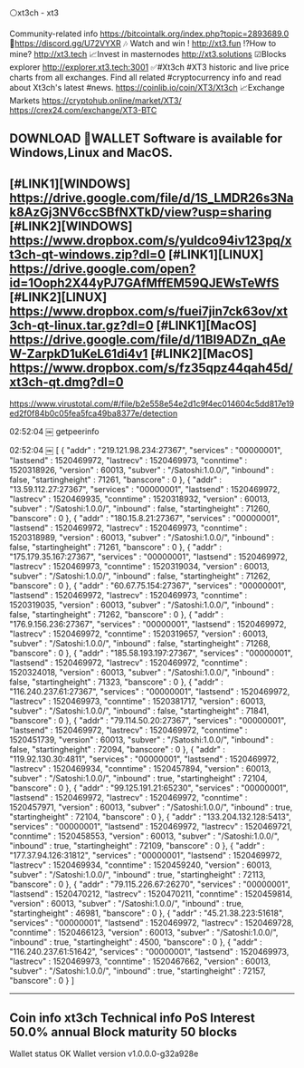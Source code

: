 ⚪xt3ch - xt3

Community-related info
https://bitcointalk.org/index.php?topic=2893689.0
👔https://discord.gg/U72VYXR
🎶 Watch and win ! http://xt3.fun
⁉How to mine? http://xt3.tech
📈Invest in masternodes	http://xt3.solutions 
☑Blocks explorer	http://explorer.xt3.tech:3001 
✅#Xt3ch #XT3 historic and live price charts from all exchanges. 
Find all related #cryptocurrency info and read about Xt3ch's latest #news.
https://coinlib.io/coin/XT3/Xt3ch
📈Exchange Markets 
https://cryptohub.online/market/XT3/
https://crex24.com/exchange/XT3-BTC

DOWNLOAD 🔐WALLET
Software is available for Windows,Linux and MacOS.
----------------------------------------------------------------------------------------------------
[#LINK1][WINDOWS] https://drive.google.com/file/d/1S_LMDR26s3Nak8AzGj3NV6ccSBfNXTkD/view?usp=sharing 
[#LINK2][WINDOWS] https://www.dropbox.com/s/yuldco94iv123pq/xt3ch-qt-windows.zip?dl=0 
[#LINK1][LINUX] https://drive.google.com/open?id=1Ooph2X44yPJ7GAfMffEM59QJEWsTeWfS
 [#LINK2][LINUX] https://www.dropbox.com/s/fuei7jin7ck63ov/xt3ch-qt-linux.tar.gz?dl=0
[#LINK1][MacOS] https://drive.google.com/file/d/11BI9ADZn_qAeW-ZarpkD1uKeL61di4v1
 [#LINK2][MacOS] https://www.dropbox.com/s/fz35qpz44qah45d/xt3ch-qt.dmg?dl=0
 ----------------------------------------------------------------------------------------------------
https://www.virustotal.com/#/file/b2e558e54e2d1c9f4ec014604c5dd817e19ed2f0f84b0c05fea5fca49ba8377e/detection


02:52:04
￼
getpeerinfo


02:52:04
￼
[
{
"addr" : "219.121.98.234:27367",
"services" : "00000001",
"lastsend" : 1520469972,
"lastrecv" : 1520469973,
"conntime" : 1520318926,
"version" : 60013,
"subver" : "/Satoshi:1.0.0/",
"inbound" : false,
"startingheight" : 71261,
"banscore" : 0
},
{
"addr" : "13.59.112.27:27367",
"services" : "00000001",
"lastsend" : 1520469972,
"lastrecv" : 1520469935,
"conntime" : 1520318932,
"version" : 60013,
"subver" : "/Satoshi:1.0.0/",
"inbound" : false,
"startingheight" : 71260,
"banscore" : 0
},
{
"addr" : "180.15.8.21:27367",
"services" : "00000001",
"lastsend" : 1520469972,
"lastrecv" : 1520469973,
"conntime" : 1520318989,
"version" : 60013,
"subver" : "/Satoshi:1.0.0/",
"inbound" : false,
"startingheight" : 71261,
"banscore" : 0
},
{
"addr" : "175.179.35.167:27367",
"services" : "00000001",
"lastsend" : 1520469972,
"lastrecv" : 1520469973,
"conntime" : 1520319034,
"version" : 60013,
"subver" : "/Satoshi:1.0.0/",
"inbound" : false,
"startingheight" : 71262,
"banscore" : 0
},
{
"addr" : "60.67.75.154:27367",
"services" : "00000001",
"lastsend" : 1520469972,
"lastrecv" : 1520469973,
"conntime" : 1520319035,
"version" : 60013,
"subver" : "/Satoshi:1.0.0/",
"inbound" : false,
"startingheight" : 71262,
"banscore" : 0
},
{
"addr" : "176.9.156.236:27367",
"services" : "00000001",
"lastsend" : 1520469972,
"lastrecv" : 1520469972,
"conntime" : 1520319657,
"version" : 60013,
"subver" : "/Satoshi:1.0.0/",
"inbound" : false,
"startingheight" : 71268,
"banscore" : 0
},
{
"addr" : "185.58.193.197:27367",
"services" : "00000001",
"lastsend" : 1520469972,
"lastrecv" : 1520469972,
"conntime" : 1520324018,
"version" : 60013,
"subver" : "/Satoshi:1.0.0/",
"inbound" : false,
"startingheight" : 71323,
"banscore" : 0
},
{
"addr" : "116.240.237.61:27367",
"services" : "00000001",
"lastsend" : 1520469972,
"lastrecv" : 1520469973,
"conntime" : 1520381717,
"version" : 60013,
"subver" : "/Satoshi:1.0.0/",
"inbound" : false,
"startingheight" : 71841,
"banscore" : 0
},
{
"addr" : "79.114.50.20:27367",
"services" : "00000001",
"lastsend" : 1520469972,
"lastrecv" : 1520469972,
"conntime" : 1520451739,
"version" : 60013,
"subver" : "/Satoshi:1.0.0/",
"inbound" : false,
"startingheight" : 72094,
"banscore" : 0
},
{
"addr" : "119.92.130.30:4811",
"services" : "00000001",
"lastsend" : 1520469972,
"lastrecv" : 1520469934,
"conntime" : 1520457894,
"version" : 60013,
"subver" : "/Satoshi:1.0.0/",
"inbound" : true,
"startingheight" : 72104,
"banscore" : 0
},
{
"addr" : "99.125.191.21:65230",
"services" : "00000001",
"lastsend" : 1520469972,
"lastrecv" : 1520469972,
"conntime" : 1520457971,
"version" : 60013,
"subver" : "/Satoshi:1.0.0/",
"inbound" : true,
"startingheight" : 72104,
"banscore" : 0
},
{
"addr" : "133.204.132.128:5413",
"services" : "00000001",
"lastsend" : 1520469972,
"lastrecv" : 1520469721,
"conntime" : 1520458553,
"version" : 60013,
"subver" : "/Satoshi:1.0.0/",
"inbound" : true,
"startingheight" : 72109,
"banscore" : 0
},
{
"addr" : "177.37.94.126:31812",
"services" : "00000001",
"lastsend" : 1520469972,
"lastrecv" : 1520469934,
"conntime" : 1520459240,
"version" : 60013,
"subver" : "/Satoshi:1.0.0/",
"inbound" : true,
"startingheight" : 72113,
"banscore" : 0
},
{
"addr" : "79.115.226.67:26270",
"services" : "00000001",
"lastsend" : 1520470212,
"lastrecv" : 1520470211,
"conntime" : 1520459814,
"version" : 60013,
"subver" : "/Satoshi:1.0.0/",
"inbound" : true,
"startingheight" : 46981,
"banscore" : 0
},
{
"addr" : "45.21.38.223:51618",
"services" : "00000001",
"lastsend" : 1520469972,
"lastrecv" : 1520469728,
"conntime" : 1520466123,
"version" : 60013,
"subver" : "/Satoshi:1.0.0/",
"inbound" : true,
"startingheight" : 4500,
"banscore" : 0
},
{
"addr" : "116.240.237.61:51642",
"services" : "00000001",
"lastsend" : 1520469973,
"lastrecv" : 1520469973,
"conntime" : 1520467662,
"version" : 60013,
"subver" : "/Satoshi:1.0.0/",
"inbound" : true,
"startingheight" : 72157,
"banscore" : 0
}
]

------------------------------------------------------------------------------------------------------
Coin info xt3ch
Technical info
PoS Interest   50.0% annual
Block maturity   50 blocks
------------------------------------------------------------------------------------------------------
Wallet status   OK
Wallet version   v1.0.0.0-g32a928e

